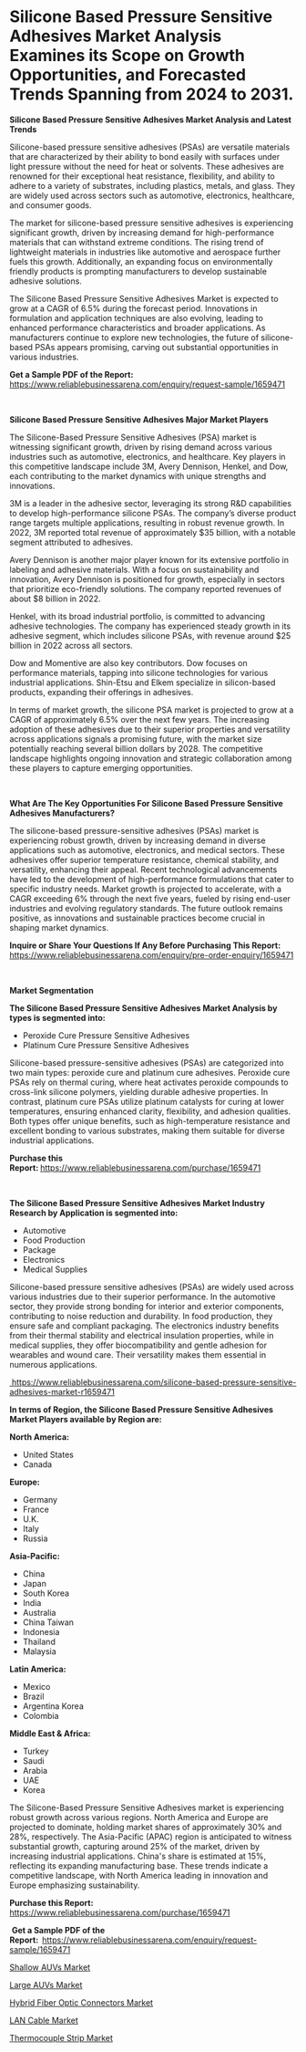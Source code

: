 <p><h1>Silicone Based Pressure Sensitive Adhesives Market Analysis Examines its Scope on Growth Opportunities, and Forecasted Trends Spanning from 2024 to 2031.</h1></p><p><strong>Silicone Based Pressure Sensitive Adhesives Market Analysis and Latest Trends</strong></p>
<p><p>Silicone-based pressure sensitive adhesives (PSAs) are versatile materials that are characterized by their ability to bond easily with surfaces under light pressure without the need for heat or solvents. These adhesives are renowned for their exceptional heat resistance, flexibility, and ability to adhere to a variety of substrates, including plastics, metals, and glass. They are widely used across sectors such as automotive, electronics, healthcare, and consumer goods.</p><p>The market for silicone-based pressure sensitive adhesives is experiencing significant growth, driven by increasing demand for high-performance materials that can withstand extreme conditions. The rising trend of lightweight materials in industries like automotive and aerospace further fuels this growth. Additionally, an expanding focus on environmentally friendly products is prompting manufacturers to develop sustainable adhesive solutions.</p><p>The Silicone Based Pressure Sensitive Adhesives Market is expected to grow at a CAGR of 6.5% during the forecast period. Innovations in formulation and application techniques are also evolving, leading to enhanced performance characteristics and broader applications. As manufacturers continue to explore new technologies, the future of silicone-based PSAs appears promising, carving out substantial opportunities in various industries.</p></p>
<p><strong>Get a Sample PDF of the Report:&nbsp;</strong> <a href="https://www.reliablebusinessarena.com/enquiry/request-sample/1659471?utm_campaign=1278&utm_medium=2&utm_source=Github&utm_content=ia&utm_term=28092024&utm_id=silicone-based-pressure-sensitive-adhesives">https://www.reliablebusinessarena.com/enquiry/request-sample/1659471</a></p>
<p>&nbsp;</p>
<p><strong>Silicone Based Pressure Sensitive Adhesives Major Market Players</strong></p>
<p><p>The Silicone-Based Pressure Sensitive Adhesives (PSA) market is witnessing significant growth, driven by rising demand across various industries such as automotive, electronics, and healthcare. Key players in this competitive landscape include 3M, Avery Dennison, Henkel, and Dow, each contributing to the market dynamics with unique strengths and innovations.</p><p>3M is a leader in the adhesive sector, leveraging its strong R&D capabilities to develop high-performance silicone PSAs. The company’s diverse product range targets multiple applications, resulting in robust revenue growth. In 2022, 3M reported total revenue of approximately $35 billion, with a notable segment attributed to adhesives.</p><p>Avery Dennison is another major player known for its extensive portfolio in labeling and adhesive materials. With a focus on sustainability and innovation, Avery Dennison is positioned for growth, especially in sectors that prioritize eco-friendly solutions. The company reported revenues of about $8 billion in 2022.</p><p>Henkel, with its broad industrial portfolio, is committed to advancing adhesive technologies. The company has experienced steady growth in its adhesive segment, which includes silicone PSAs, with revenue around $25 billion in 2022 across all sectors.</p><p>Dow and Momentive are also key contributors. Dow focuses on performance materials, tapping into silicone technologies for various industrial applications. Shin-Etsu and Elkem specialize in silicon-based products, expanding their offerings in adhesives.</p><p>In terms of market growth, the silicone PSA market is projected to grow at a CAGR of approximately 6.5% over the next few years. The increasing adoption of these adhesives due to their superior properties and versatility across applications signals a promising future, with the market size potentially reaching several billion dollars by 2028. The competitive landscape highlights ongoing innovation and strategic collaboration among these players to capture emerging opportunities.</p></p>
<p>&nbsp;</p>
<p><strong>What Are The Key Opportunities For Silicone Based Pressure Sensitive Adhesives Manufacturers?</strong></p>
<p><p>The silicone-based pressure-sensitive adhesives (PSAs) market is experiencing robust growth, driven by increasing demand in diverse applications such as automotive, electronics, and medical sectors. These adhesives offer superior temperature resistance, chemical stability, and versatility, enhancing their appeal. Recent technological advancements have led to the development of high-performance formulations that cater to specific industry needs. Market growth is projected to accelerate, with a CAGR exceeding 6% through the next five years, fueled by rising end-user industries and evolving regulatory standards. The future outlook remains positive, as innovations and sustainable practices become crucial in shaping market dynamics.</p></p>
<p><strong>Inquire or Share Your Questions If Any Before Purchasing This Report:</strong> <a href="https://www.reliablebusinessarena.com/enquiry/pre-order-enquiry/1659471?utm_campaign=1278&utm_medium=2&utm_source=Github&utm_content=ia&utm_term=28092024&utm_id=silicone-based-pressure-sensitive-adhesives">https://www.reliablebusinessarena.com/enquiry/pre-order-enquiry/1659471</a></p>
<p>&nbsp;</p>
<p><strong>Market Segmentation</strong></p>
<p><strong>The Silicone Based Pressure Sensitive Adhesives Market Analysis by types is segmented into:</strong></p>
<p><ul><li>Peroxide Cure Pressure Sensitive Adhesives</li><li>Platinum Cure Pressure Sensitive Adhesives</li></ul></p>
<p><p>Silicone-based pressure-sensitive adhesives (PSAs) are categorized into two main types: peroxide cure and platinum cure adhesives. Peroxide cure PSAs rely on thermal curing, where heat activates peroxide compounds to cross-link silicone polymers, yielding durable adhesive properties. In contrast, platinum cure PSAs utilize platinum catalysts for curing at lower temperatures, ensuring enhanced clarity, flexibility, and adhesion qualities. Both types offer unique benefits, such as high-temperature resistance and excellent bonding to various substrates, making them suitable for diverse industrial applications.</p></p>
<p><strong>Purchase this Report:&nbsp;</strong><a href="https://www.reliablebusinessarena.com/purchase/1659471?utm_campaign=1278&utm_medium=2&utm_source=Github&utm_content=ia&utm_term=28092024&utm_id=silicone-based-pressure-sensitive-adhesives">https://www.reliablebusinessarena.com/purchase/1659471</a></p>
<p>&nbsp;</p>
<p><strong>The Silicone Based Pressure Sensitive Adhesives Market Industry Research by Application is segmented into:</strong></p>
<p><ul><li>Automotive</li><li>Food Production</li><li>Package</li><li>Electronics</li><li>Medical Supplies</li></ul></p>
<p><p>Silicone-based pressure sensitive adhesives (PSAs) are widely used across various industries due to their superior performance. In the automotive sector, they provide strong bonding for interior and exterior components, contributing to noise reduction and durability. In food production, they ensure safe and compliant packaging. The electronics industry benefits from their thermal stability and electrical insulation properties, while in medical supplies, they offer biocompatibility and gentle adhesion for wearables and wound care. Their versatility makes them essential in numerous applications.</p></p>
<p><a href="https://www.reliablebusinessarena.com/silicone-based-pressure-sensitive-adhesives-market-r1659471?utm_campaign=1278&utm_medium=2&utm_source=Github&utm_content=ia&utm_term=28092024&utm_id=silicone-based-pressure-sensitive-adhesives">&nbsp;https://www.reliablebusinessarena.com/silicone-based-pressure-sensitive-adhesives-market-r1659471</a></p>
<p><strong>In terms of Region, the Silicone Based Pressure Sensitive Adhesives Market Players available by Region are:</strong></p>
<p>
    <p> <strong> North America: </strong>
        <ul>
            <li>United States</li>
            <li>Canada</li>
        </ul>
        </p> 
    <p> <strong> Europe: </strong>
        <ul>
            <li>Germany</li>
            <li>France</li>
            <li>U.K.</li>
            <li>Italy</li>
            <li>Russia</li>
        </ul>
        </p> 
    <p> <strong> Asia-Pacific: </strong>
        <ul>
            <li>China</li>
            <li>Japan</li>
            <li>South Korea</li>
            <li>India</li>
            <li>Australia</li>
            <li>China Taiwan</li>
            <li>Indonesia</li>
            <li>Thailand</li>
            <li>Malaysia</li>
        </ul>
        </p> 
    <p> <strong> Latin America: </strong>
        <ul>
            <li>Mexico</li>
            <li>Brazil</li>
            <li>Argentina Korea</li>
            <li>Colombia</li>
        </ul>
        </p> 
    <p> <strong> Middle East & Africa: </strong>
        <ul>
            <li>Turkey</li>
            <li>Saudi</li>
            <li>Arabia</li>
            <li>UAE</li>
            <li>Korea</li>
        </ul>
    </p>
    </p>
<p><p>The Silicone-Based Pressure Sensitive Adhesives market is experiencing robust growth across various regions. North America and Europe are projected to dominate, holding market shares of approximately 30% and 28%, respectively. The Asia-Pacific (APAC) region is anticipated to witness substantial growth, capturing around 25% of the market, driven by increasing industrial applications. China's share is estimated at 15%, reflecting its expanding manufacturing base. These trends indicate a competitive landscape, with North America leading in innovation and Europe emphasizing sustainability.</p></p>
<p><strong>Purchase this Report: </strong><a href="https://www.reliablebusinessarena.com/purchase/1659471?utm_campaign=1278&utm_medium=2&utm_source=Github&utm_content=ia&utm_term=28092024&utm_id=silicone-based-pressure-sensitive-adhesives">https://www.reliablebusinessarena.com/purchase/1659471</a></p>
<p>&nbsp;<strong>Get a Sample PDF of the Report:&nbsp;&nbsp;</strong><a href="https://www.reliablebusinessarena.com/enquiry/request-sample/1659471?utm_campaign=1278&utm_medium=2&utm_source=Github&utm_content=ia&utm_term=28092024&utm_id=silicone-based-pressure-sensitive-adhesives">https://www.reliablebusinessarena.com/enquiry/request-sample/1659471</a></p>
<p><strong></strong></p>
<p><p><a href="https://issuu.com/reportprime-2/docs/shallow-auvs-market-size-2030.pptx_86dba021fa84ee?utm_campaign=1278&utm_medium=2&utm_source=Github&utm_content=ia&utm_term=28092024&utm_id=silicone-based-pressure-sensitive-adhesives">Shallow AUVs Market</a></p><p><a href="https://issuu.com/reportprime-2/docs/large-auvs-market-size-2030.pptx_3c9148e7566ceb?utm_campaign=1278&utm_medium=2&utm_source=Github&utm_content=ia&utm_term=28092024&utm_id=silicone-based-pressure-sensitive-adhesives">Large AUVs Market</a></p><p><a href="https://www.linkedin.com/pulse/hybrid-fiber-optic-connectors-industry-analysis-report-8c3ke?utm_campaign=1278&utm_medium=2&utm_source=Github&utm_content=ia&utm_term=28092024&utm_id=silicone-based-pressure-sensitive-adhesives">Hybrid Fiber Optic Connectors Market</a></p><p><a href="https://www.linkedin.com/pulse/insights-lan-cable-industry-market-financial-status-size-3p2me?utm_campaign=1278&utm_medium=2&utm_source=Github&utm_content=ia&utm_term=28092024&utm_id=silicone-based-pressure-sensitive-adhesives">LAN Cable Market</a></p><p><a href="https://www.linkedin.com/pulse/thermocouple-strip-market-global-regional-analysis-focus-zxope?utm_campaign=1278&utm_medium=2&utm_source=Github&utm_content=ia&utm_term=28092024&utm_id=silicone-based-pressure-sensitive-adhesives">Thermocouple Strip Market</a></p></p>